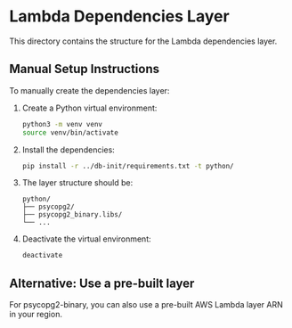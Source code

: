 # Lambda Dependencies Layer

This directory contains the structure for the Lambda dependencies layer.

## Manual Setup Instructions

To manually create the dependencies layer:

1. Create a Python virtual environment:
   ```bash
   python3 -m venv venv
   source venv/bin/activate
   ```

2. Install the dependencies:
   ```bash
   pip install -r ../db-init/requirements.txt -t python/
   ```

3. The layer structure should be:
   ```
   python/
   ├── psycopg2/
   ├── psycopg2_binary.libs/
   └── ...
   ```

4. Deactivate the virtual environment:
   ```bash
   deactivate
   ```

## Alternative: Use a pre-built layer

For psycopg2-binary, you can also use a pre-built AWS Lambda layer ARN in your region.